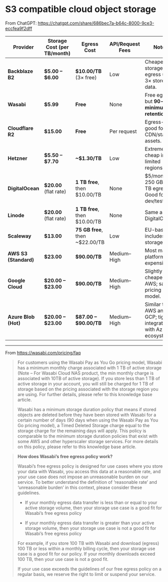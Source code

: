 # S3 compatible cloud object storage

From ChatGPT: https://chatgpt.com/share/686bec7a-b64c-8000-9ce3-eccfea9f2dff

| Provider              | Storage Cost (per **TB/month**) | Egress Cost                       | API/Request Fees | Notes                                                            |
| --------------------- | ------------------------------- | --------------------------------- | ---------------- | ---------------------------------------------------------------- |
| **Backblaze B2**      | **\$5.00 – \$6.00**             | **\$10.00/TB** (3× free)          | Low              | Cheapest storage; free egress up to 3× stored data.              |
| **Wasabi**            | **\$5.99**                      | **Free**                          | None             | Free egress, but **90-day minimum retention**.                   |
| **Cloudflare R2**     | **\$15.00**                     | **Free**                          | Per request      | Egress-free; good for CDN/static assets.                         |
| **Hetzner**           | **\$5.50 – \$7.70**             | **\~\$1.30/TB**                   | Low              | Extremely cheap in EU; limited regions.                          |
| **DigitalOcean**      | **\$20.00** (flat rate)         | **1 TB free**, then \$10.00/TB    | None             | \$5/month for 250 GB + 1 TB egress. Good for dev/test.           |
| **Linode**            | **\$20.00** (flat rate)         | **1 TB free**, then \$10.00/TB    | None             | Same as DigitalOcean.                                            |
| **Scaleway**          | **\$13.00**                     | **75 GB free**, then \~\$22.00/TB | Low              | EU-based; includes cold storage tiers.                           |
| **AWS S3 (Standard)** | **\$23.00**                     | **\$90.00/TB**                    | Medium–High      | Most mature platform; expensive.                                 |
| **Google Cloud**      | **\$20.00 – \$23.00**           | **\$90.00/TB**                    | Medium–High      | Slightly cheaper than AWS; same pricing model.                   |
| **Azure Blob (Hot)**  | **\$20.00 – \$23.00**           | **\$87.00 – \$90.00/TB**          | Medium–High      | Similar to AWS and GCP; tightly integrated with Azure ecosystem. |

---

From https://wasabi.com/pricing/faq

> For customers using the Wasabi Pay as You Go pricing model, Wasabi has a minimum monthly charge associated with 1 TB of active storage (Note – For Wasabi Cloud NAS product, the min monthly charge is associated with 10TB of active storage). If you store less than 1 TB of active storage in your account, you will still be charged for 1 TB of storage based on the pricing associated with the storage region you are using. For further details, please refer to this knowledge base article.
> 
> Wasabi has a minimum storage duration policy that means if stored objects are deleted before they have been stored with Wasabi for a certain number of days (90 days when using the Wasabi Pay as You Go pricing model), a Timed Deleted Storage charge equal to the storage charge for the remaining days will apply. This policy is comparable to the minimum storage duration policies that exist with some AWS and other hyperscaler storage services. For more details on this policy, please refer to this knowledge base article.

> **How does Wasabi’s free egress policy work?**
>
> Wasabi’s free egress policy is designed for use cases where you store your data with Wasabi, you access this data at a reasonable rate, and your use case does not impose an unreasonable burden on our service. To better understand the definition of ‘reasonable rate’ and ‘unreasonable burden’ in this context, please consider these guidelines.
>
> - If your monthly egress data transfer is less than or equal to your active storage volume, then your storage use case is a good fit for Wasabi’s free egress policy
>
> - If your monthly egress data transfer is greater than your active storage volume, then your storage use case is not a good fit for Wasabi’s free egress policy
>
>For example, if you store 100 TB with Wasabi and download (egress) 100 TB or less within a monthly billing cycle, then your storage use case is a good fit for our policy. If your monthly downloads exceed 100 TB, then your use case is not a good fit.
>
>If your use case exceeds the guidelines of our free egress policy on a regular basis, we reserve the right to limit or suspend your service.
